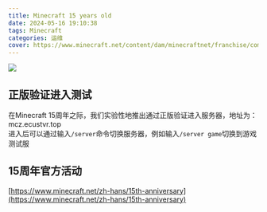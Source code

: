 ```yaml
---
title: Minecraft 15 years old
date: 2024-05-16 19:10:38
tags: Minecraft
categories: 运维
cover: https://www.minecraft.net/content/dam/minecraftnet/franchise/component-library/anniversaryHub/hero/mobile/HubHero_CenterTop_Mobile@2x.png
---
```

![](https://www.minecraft.net/content/dam/minecraftnet/franchise/component-library/anniversaryHub/hero/mobile/HubHero_CenterTop_Mobile@2x.png)
## 正版验证进入测试
在Minecraft 15周年之际，我们实验性地推出通过正版验证进入服务器，地址为：mcz.ecustvr.top  
进入后可以通过输入`/server`命令切换服务器，例如输入`/server game`切换到游戏测试服

## 15周年官方活动
[https://www.minecraft.net/zh-hans/15th-anniversary](https://www.minecraft.net/zh-hans/15th-anniversary)